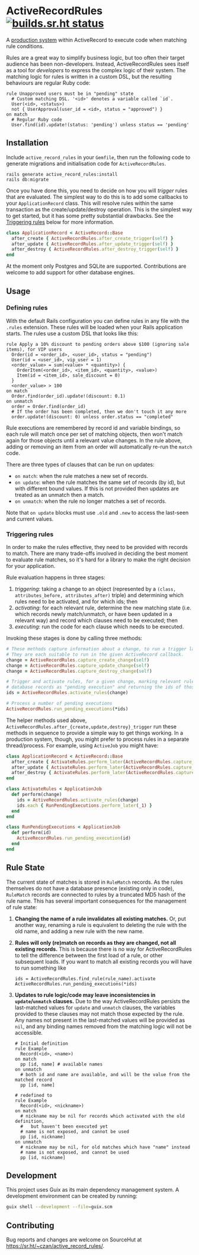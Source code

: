 # ActiveRecordRules [![builds.sr.ht status](https://builds.sr.ht/~czan/active_record_rules.svg)](https://builds.sr.ht/~czan/active_record_rules)

A [production system][] within ActiveRecord to execute code when matching rule conditions.

Rules are a great way to simplify business logic, but too often their target audience has been non-developers. Instead, ActiveRecordRules sees itself as a tool for _developers_ to express the complex logic of their system. The matching logic for rules is written in a custom DSL, but the resulting behaviours are regular Ruby code:

```
rule Unapproved users must be in "pending" state
  # Custom matching DSL. '<id>' denotes a variable called `id`.
  User(<id>, <status>)
  not { UserApproval(user_id = <id>, status = "approved") }
on match
  # Regular Ruby code
  User.find(id).update!(status: 'pending') unless status == 'pending'
```

[production system]: https://en.wikipedia.org/wiki/Production_system_(computer_science)

## Installation

Include `active_record_rules` in your `Gemfile`, then run the following code to generate migrations and initialisation code for `ActiveRecordRules`.

```shell
rails generate active_record_rules:install
rails db:migrate
```

Once you have done this, you need to decide on how you will *trigger* rules that are evaluated. The simplest way to do this is to add some callbacks to your `ApplicationRecord` class. This will resolve rules within the same transaction as the create/update/destroy operation. This is the simplest way to get started, but it has some pretty substantial drawbacks. See the [Triggering rules](#triggering-rules) below for more information.

```ruby
class ApplicationRecord < ActiveRecord::Base
  after_create { ActiveRecordRules.after_create_trigger(self) }
  after_update { ActiveRecordRules.after_update_trigger(self) }
  after_destroy { ActiveRecordRules.after_destroy_trigger(self) }
end
```

At the moment only Postgres and SQLite are supported. Contributions are welcome to add support for other database engines.

## Usage

### Defining rules

With the default Rails configuration you can define rules in any file with the `.rules` extension. These rules will be loaded when your Rails application starts. The rules use a custom DSL that looks like this:

```
rule Apply a 10% discount to pending orders above $100 (ignoring sale items), for VIP users
  Order(id = <order_id>, <user_id>, status = "pending")
  User(id = <user_id>, vip_user = 1)
  <order_value> = sum(<value> * <quantity>) {
    OrderItem(<order_id>, <item_id>, <quantity>, <value>)
    Item(id = <item_id>, sale_discount = 0)
  }
  <order_value> > 100
on match
  Order.find(order_id).update!(discount: 0.1)
on unmatch
  order = Order.find(order_id)
  # If the order has been completed, then we don't touch it any more
  order.update!(discount: 0) unless order.status == "completed"
```

Rule executions are remembered by record id and variable bindings, so each rule will match once per set of matching objects, then won't match again for those objects until a relevant value changes. In the rule above, adding or removing an item from an order will automatically re-run the `match` code.

There are three types of clauses that can be run on updates:
 - `on match`: when the rule matches a new set of records.
 - `on update`: when the rule matches the same set of records (by id), but with different bound values. If this is not provided then updates are treated as an unmatch then a match.
 - `on unmatch`: when the rule no longer matches a set of records.

Note that `on update` blocks must use `.old` and `.new` to access the last-seen and current values.

### Triggering rules

In order to make the rules effective, they need to be provided with records to match. There are many trade-offs involved in deciding the best moment to evaluate rule matches, so it's hard for a library to make the right decision for your application.

Rule evaluation happens in three stages:
 1. *triggering*: taking a change to an object (represented by a `(class, attributes_before, attributes_after)` triple) and determining which rules need to be activated, and for which ids; then
 2. *activating*: for each relevant rule, determine the new matching state (i.e. which records newly match/unmatch, or have been updated in a relevant way) and record which clauses need to be executed; then
 3. *executing*: run the code for each clause which needs to be executed.

Invoking these stages is done by calling three methods:

```ruby
# These methods capture information about a change, to run a trigger later.
# They are each suitable to run in the given ActiveRecord callback.
change = ActiveRecordRules.capture_create_change(self)
change = ActiveRecordRules.capture_update_change(self)
change = ActiveRecordRules.capture_destroy_change(self)

# Trigger and activate rules, for a given change, marking relevant rule-match
# database records as "pending execution" and returning the ids of those records
ids = ActiveRecordRules.activate_rules(change)

# Process a number of pending executions
ActiveRecordRules.run_pending_executions(*ids)
```

The helper methods used above, `ActiveRecordRules.after_{create,update,destroy}_trigger` run these methods in sequence to provide a simple way to get things working. In a production system, though, you might prefer to process rules in a separate thread/process. For example, using `ActiveJob` you might have:

```ruby
class ApplicationRecord < ActiveRecord::Base
  after_create { ActivateRules.perform_later(ActiveRecordRules.capture_create_change(self)) }
  after_update { ActivateRules.perform_later(ActiveRecordRules.capture_update_change(self)) }
  after_destroy { ActivateRules.perform_later(ActiveRecordRules.capture_destroy_change(self)) }
end

class ActivateRules < ApplicationJob
  def perform(change)
    ids = ActiveRecordRules.activate_rules(change)
    ids.each { RunPendingExecutions.perform_later(_1) }
  end
end

class RunPendingExecutions < ApplicationJob
  def perform(id)
    ActiveRecordRules.run_pending_execution(id)
  end
end
```

## Rule State

The current state of matches is stored in `RuleMatch` records. As the rules themselves do not have a database presence (existing only in code), `RuleMatch` records are connected to rules by a truncated MD5 hash of the rule name. This has several important consequences for the management of rule state:

 1. **Changing the name of a rule invalidates all existing matches.** Or, put another way, renaming a rule is equivalent to deleting the rule with the old name, and adding a new rule with the new name.

 2. **Rules will only (re)match on records as they are changed, not all existing records.** This is because there is no way for ActiveRecordRules to tell the difference between the first load of a rule, or other subsequent loads. If you want to match all existing records you will have to run something like

    ```
    ids = ActiveRecordRules.find_rule(rule_name).activate
    ActiveRecordRules.run_pending_executions(*ids)
    ```

 3. **Updates to rule logic/code may leave inconsistencies in `update`/`unmatch` clauses.** Due to the way ActiveRecordRules persists the last-matched values for `update` and `unmatch` clauses, the variables provided to these clauses may not match those expected by the rule. Any names not present in the last-matched values will be provided as `nil`, and any binding names removed from the matching logic will not be accessible.

    ```
    # Initial definition
    rule Example
      Record(<id>, <name>)
    on match
      pp [id, name] # available names
    on unmatch
      # both id and name are available, and will be the value from the matched record
      pp [id, name]

    # redefined to
    rule Example
      Record(<id>, <nickname>)
    on match
      # nickname may be nil for records which activated with the old definition,
      #   but haven't been executed yet
      # name is not exposed, and cannot be used
      pp [id, nickname]
    on unmatch
      # nickname may be nil, for old matches which have "name" instead
      # name is not exposed, and cannot be used
      pp [id, nickname]
    ```

## Development

This project uses Guix as its main dependency management system. A development environment can be created by running:

```sh
guix shell --development --file=guix.scm
```

## Contributing

Bug reports and changes are welcome on SourceHut at <https://sr.ht/~czan/active_record_rules/>.
